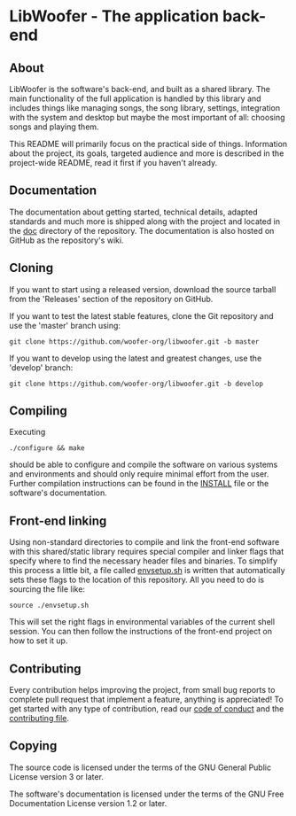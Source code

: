 # LibWoofer - The application back-end

## About

LibWoofer is the software's back-end, and built as a shared library.  The main
functionality of the full application is handled by this library and includes
things like managing songs, the song library, settings, integration with the
system and desktop but maybe the most important of all: choosing songs and
playing them.

This README will primarily focus on the practical side of things.  Information
about the project, its goals, targeted audience and more is described in the
project-wide README, read it first if you haven't already.

## Documentation

The documentation about getting started, technical details, adapted standards
and much more is shipped along with the project and located in the [doc](doc)
directory of the repository.  The documentation is also hosted on GitHub as the
repository's wiki.

## Cloning

If you want to start using a released version, download the source tarball from
the 'Releases' section of the repository on GitHub.

If you want to test the latest stable features, clone the Git repository and use
the 'master' branch using:

`git clone https://github.com/woofer-org/libwoofer.git -b master`

If you want to develop using the latest and greatest changes, use the 'develop'
branch:

`git clone https://github.com/woofer-org/libwoofer.git -b develop`

## Compiling

Executing

`./configure && make`

should be able to configure and compile the software on various systems and
environments and should only require minimal effort from the user.  Further
compilation instructions can be found in the [INSTALL](INSTALL) file or the
software's documentation.

## Front-end linking

Using non-standard directories to compile and link the front-end software with
this shared/static library requires special compiler and linker flags that
specify where to find the necessary header files and binaries.  To simplify this
process a little bit, a file called [envsetup.sh](envsetup.sh) is written that
automatically sets these flags to the location of this repository.  All you need
to do is sourcing the file like:

`source ./envsetup.sh`

This will set the right flags in environmental variables of the current shell
session.  You can then follow the instructions of the front-end project on how
to set it up.

## Contributing

Every contribution helps improving the project, from small bug reports to
complete pull request that implement a feature, anything is appreciated!  To get
started with any type of contribution, read our
[code of conduct](CODE_OF_CONDUCT.md) and the
[contributing file](CONTRIBUTING.md).

## Copying

The source code is licensed under the terms of the GNU General Public License
version 3 or later.

The software's documentation is licensed under the terms of the GNU Free
Documentation License version 1.2 or later.

